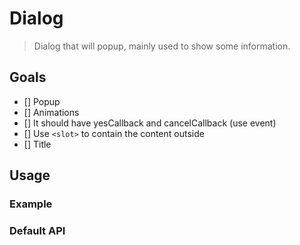 # Dialog

> Dialog that will popup, mainly used to show some information.

## Goals

 * [] Popup
 * [] Animations
 * [] It should have yesCallback and cancelCallback (use event)
 * [] Use `<slot>` to contain the content outside
 * [] Title


## Usage

### Example

### Default API
